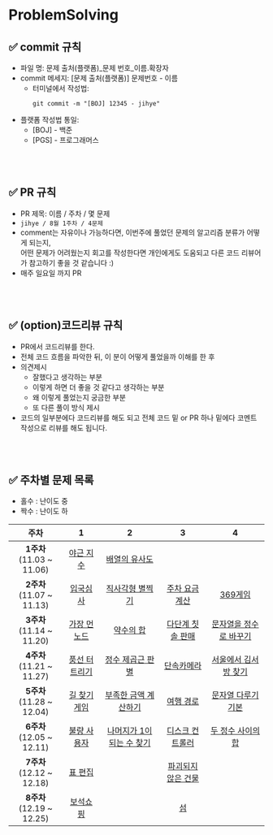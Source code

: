 # ProblemSolving

## ✅ commit 규칙
- 파일 명: 문제 출처(플랫폼)_문제 번호_이름.확장자
- commit 메세지: [문제 출처(플랫폼)] 문제번호 - 이름
    - 터미널에서 작성법: 
        ```
        git commit -m "[BOJ] 12345 - jihye"
        ```
- 플랫폼 작성법 통일: 
  * [BOJ] - 백준 
  * [PGS] - 프로그래머스

<br />
<br />

## ✅ PR 규칙

- PR 제목: 이름 / 주차 / 몇 문제
-  ```jihye / 8월 1주차 / 4문제 ```
-  comment는 자유이나 가능하다면, 이번주에 풀었던 문제의 알고리즘 분류가 어떻게 되는지, <br> 어떤 문제가 어려웠는지 회고를 작성한다면 개인에게도 도움되고 다른 코드 리뷰어가 참고하기 좋을 것 같습니다 :)
- 매주 일요일 까지 PR

<br />
<br />

## ✅ (option)코드리뷰 규칙

- PR에서 코드리뷰를 한다.
- 전체 코드 흐름을 파악한 뒤, 이 분이 어떻게 풀었을까 이해를 한 후 
- 의견제시
  -   잘했다고 생각하는 부분
  -   이렇게 하면 더 좋을 것 같다고 생각하는 부분
  -   왜 이렇게 풀었는지 궁금한 부분
  -   또 다른 풀이 방식 제시
- 코드의 일부분에다 코드리뷰를 해도 되고 전체 코드 밑 or PR 하나 밑에다 코멘트 작성으로 리뷰를 해도 됩니다.

<br />
<br />

## ✅ 주차별 문제 목록
- 홀수 : 난이도 중
- 짝수 : 난이도 하

|주차|1|2|3|4|
|:---:|:---:|:---:|:---:|:---:|
|**1주차**<br> (11.03 ~ 11.06)|[야근 지수](https://school.programmers.co.kr/learn/courses/30/lessons/12927)|[배열의 유사도](https://school.programmers.co.kr/learn/courses/30/lessons/120903)||
|**2주차**<br> (11.07 ~ 11.13)|[입국심사](https://school.programmers.co.kr/learn/courses/30/lessons/43238)|[직사각형 별찍기](https://school.programmers.co.kr/learn/courses/30/lessons/12969)|[주차 요금 계산](https://school.programmers.co.kr/learn/courses/30/lessons/92341)|[369게임](https://school.programmers.co.kr/learn/courses/30/lessons/120891)|
|**3주차**<br> (11.14 ~ 11.20)|[가장 먼 노드](https://school.programmers.co.kr/learn/courses/30/lessons/49189)|[약수의 합](https://school.programmers.co.kr/learn/courses/30/lessons/12928)|[다단계 칫솔 판매](https://school.programmers.co.kr/learn/courses/30/lessons/77486)|[문자열을 정수로 바꾸기](https://school.programmers.co.kr/learn/courses/30/lessons/12925)|
|**4주차**<br> (11.21 ~ 11.27)|[풍선 터트리기](https://school.programmers.co.kr/learn/courses/30/lessons/68646)|[정수 제곱근 판별](https://school.programmers.co.kr/learn/courses/30/lessons/12934)|[단속카메라](https://school.programmers.co.kr/learn/courses/30/lessons/42884)|[서울에서 김서방 찾기](https://school.programmers.co.kr/learn/courses/30/lessons/12919)|
|**5주차**<br> (11.28 ~ 12.04)|[길 찾기 게임](https://school.programmers.co.kr/learn/courses/30/lessons/42892)|[부족한 금액 계산하기](https://school.programmers.co.kr/learn/courses/30/lessons/82612)|[여행 경로](https://school.programmers.co.kr/learn/courses/30/lessons/43164)|[문자열 다루기 기본](https://school.programmers.co.kr/learn/courses/30/lessons/12918)|
|**6주차**<br> (12.05 ~ 12.11)|[불량 사용자](https://school.programmers.co.kr/learn/courses/30/lessons/64064)|[나머지가 1이 되는 수 찾기](https://school.programmers.co.kr/learn/courses/30/lessons/87389)|[디스크 컨트롤러](https://school.programmers.co.kr/learn/courses/30/lessons/42627)|[두 정수 사이의 합](https://school.programmers.co.kr/learn/courses/30/lessons/12912)|
|**7주차**<br> (12.12 ~ 12.18)|[표 편집](https://school.programmers.co.kr/learn/courses/30/lessons/81303)|[]()|[파괴되지 않은 건물](https://school.programmers.co.kr/learn/courses/30/lessons/92344)|[]()|
|**8주차**<br> (12.19 ~ 12.25)|[보석쇼핑](https://school.programmers.co.kr/learn/courses/30/lessons/67258)|[]()|[섬 ](https://school.programmers.co.kr/learn/courses/30/lessons/42861)|[]()|

